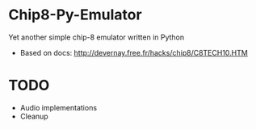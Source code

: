 # Chip8-Py-Emulator
Yet another simple chip-8 emulator written in Python


- Based on docs: http://devernay.free.fr/hacks/chip8/C8TECH10.HTM

# TODO

- Audio implementations
- Cleanup